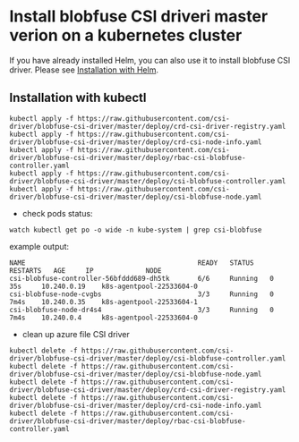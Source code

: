 # Install blobfuse CSI driveri master verion on a kubernetes cluster

If you have already installed Helm, you can also use it to install blobfuse CSI driver. Please see [Installation with Helm](../charts/README.md).

## Installation with kubectl

```concole
kubectl apply -f https://raw.githubusercontent.com/csi-driver/blobfuse-csi-driver/master/deploy/crd-csi-driver-registry.yaml
kubectl apply -f https://raw.githubusercontent.com/csi-driver/blobfuse-csi-driver/master/deploy/crd-csi-node-info.yaml
kubectl apply -f https://raw.githubusercontent.com/csi-driver/blobfuse-csi-driver/master/deploy/rbac-csi-blobfuse-controller.yaml
kubectl apply -f https://raw.githubusercontent.com/csi-driver/blobfuse-csi-driver/master/deploy/csi-blobfuse-controller.yaml
kubectl apply -f https://raw.githubusercontent.com/csi-driver/blobfuse-csi-driver/master/deploy/csi-blobfuse-node.yaml
```

- check pods status:

```concole
watch kubectl get po -o wide -n kube-system | grep csi-blobfuse
```

example output:

```concole
NAME                                           READY   STATUS    RESTARTS   AGE     IP             NODE
csi-blobfuse-controller-56bfddd689-dh5tk       6/6     Running   0          35s     10.240.0.19    k8s-agentpool-22533604-0
csi-blobfuse-node-cvgbs                        3/3     Running   0          7m4s    10.240.0.35    k8s-agentpool-22533604-1
csi-blobfuse-node-dr4s4                        3/3     Running   0          7m4s    10.240.0.4     k8s-agentpool-22533604-0
```

- clean up azure file CSI driver

```concole
kubectl delete -f https://raw.githubusercontent.com/csi-driver/blobfuse-csi-driver/master/deploy/csi-blobfuse-controller.yaml
kubectl delete -f https://raw.githubusercontent.com/csi-driver/blobfuse-csi-driver/master/deploy/csi-blobfuse-node.yaml
kubectl delete -f https://raw.githubusercontent.com/csi-driver/blobfuse-csi-driver/master/deploy/crd-csi-driver-registry.yaml
kubectl delete -f https://raw.githubusercontent.com/csi-driver/blobfuse-csi-driver/master/deploy/crd-csi-node-info.yaml
kubectl delete -f https://raw.githubusercontent.com/csi-driver/blobfuse-csi-driver/master/deploy/rbac-csi-blobfuse-controller.yaml
```
